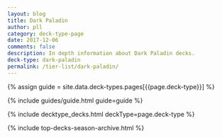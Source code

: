 ```yaml
---
layout: blog
title: Dark Paladin
author: pll
category: deck-type-page
date: 2017-12-06
comments: false
description: In depth information about Dark Paladin decks.
deck-type: dark-paladin
permalink: /tier-list/dark-paladin/ 
---
```


{% assign guide = site.data.deck-types.pages[{{page.deck-type}}] %}

{% include guides/guide.html guide=guide %}

{% include decktype_decks.html deckType=page.deck-type %}

{% include top-decks-season-archive.html %}
